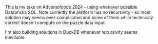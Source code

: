 This is my take on Adventofcode 2024 - using whenever possible Databricks SQL.
Note currently the platform has no recursivity - so most solution may seems over-complicated and some of them while technicaly correct doesn't compute on the puzzle data input.

I'm also building solutions in DuckDB whenever recursivity seems inevitable.
